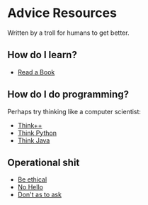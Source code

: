 # Advice Resources
Written by a troll for humans to get better.

## How do I learn?
- [Read a Book](https://www.youtube.com/watch?v=GlKL_EpnSp8)

## How do I do programming?
Perhaps try thinking like a computer scientist:
- [Think++](https://greenteapress.com/wp/think-c/)
- [Think Python](https://greenteapress.com/wp/think-python-3rd-edition/)
- [Think Java](https://greenteapress.com/wp/think-java/)

## Operational shit
- [Be ethical](https://www.acm.org/code-of-ethics)
- [No Hello](https://nohello.net/en/)
- [Don't as to ask](https://dontasktoask.com/)

